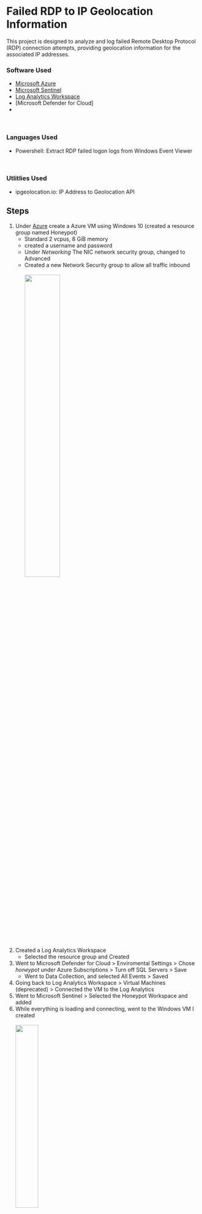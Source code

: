 # Failed RDP to IP Geolocation Information
This project is designed to analyze and log failed Remote Desktop Protocol (RDP) connection attempts, providing geolocation information for the associated IP addresses.

### Software Used
- [Microsoft Azure](https://azure.microsoft.com/en-us)
- [Microsoft Sentinel](https://azure.microsoft.com/en-us/products/microsoft-sentinel)
- [Log Analytics Workspace](https://learn.microsoft.com/en-us/azure/azure-monitor/logs/log-analytics-workspace-overview)
- [Microsoft Defender for Cloud]
- 
</br>

### Languages Used
- Powershell: Extract RDP failed logon logs from Windows Event Viewer
<br>

### Utlitlies Used
- ipgeolocation.io: IP Address to Geolocation API

## Steps
1. Under [Azure](https://azure.microsoft.com/en-us) create a Azure VM using Windows 10 (created a resource group named Honeypot)
     - Standard 2 vcpus, 8 GiB memory
     - created a username and password
     - Under *Networking* The NIC network security group, changed to Advanced
     - Created a new Network Security group to allow all traffic inbound <br>
<br> <img src="https://i.imgur.com/CSrLtND.png" width="45%" height="45%"> <br>
2. Created a Log Analytics Workspace
     - Selected the resource group and Created
3. Went to Microsoft Defender for Cloud > Enviromental Settings > Chose *honeypot* under Azure Subscriptions > Turn off SQL Servers > Save
     - Went to Data Collection, and selected All Events > Saved
4. Going back to Log Analytics Workspace > Virtual Machines (deprecated) > Connected the VM to the Log Analytics
5. Went to Microsoft Sentinel > Selected the Honeypot Workspace and added
6. While everything is loading and connecting, went to the Windows VM I created <br>
<br> <img src="https://i.imgur.com/sY6JfXL.png" width="35%" height="35%"> <br>
7. Using RDP on my desktop, I connected using the IP 172.191.135.192, logged in
8. What im trying to gather is all the failed lagin attempts that are shown within Event Viewer, ID 4625 <br>
<br> <img src="https://i.imgur.com/FX4xPhj.png" width="35%" height="35%"> <br>
9. So in order for people to connect, I need to take down the Windows FireWall. You can see here once I disabled it, when I pinged from my personal machine using:
```bash
172.191.135.192 -t
```
<br> <img src="https://i.imgur.com/K1AXuGP.png" width="35%" height="35%"> <br>
10. Using PowerShell Ise im using a [powershell script](https://github.com/kyhomelab/Failed-RDP-to-IP-Geolocation-Information/blob/main/Custom%20Security%20Log%20Exporter) in order to pull the event viewer ID 4625 into a notepad <br>
- Utlizing the [IP API](https://ipgeolocation.io/ip-location-api.html) I add it to the 2nd line of the Powershell Script <br>
<br> <img src="https://i.imgur.com/QR2YksZ.png" width="35%" height="35%"> <br>
11. Back to Log Analytics > Tables > Create > New Custom Log (MMA-based)
     - I created a notepad on my main desktop copying the contents of the logs that are found: C:\ProgramData\failed_rdp.log
     - I selected the notepad I created on my desktop into the sample log
12. Heading over to Sentinel > Workbooks > Add Workbook > Edit (Remove the two widgets there) > Add Query > Pasted this script:
```bash
FAILED_RDP_WITH_GEO_CL 

| extend username = extract(@"username:([^,]+)", 1, RawData),

         timestamp = extract(@"timestamp:([^,]+)", 1, RawData),

         latitude = extract(@"latitude:([^,]+)", 1, RawData),

         longitude = extract(@"longitude:([^,]+)", 1, RawData),

         sourcehost = extract(@"sourcehost:([^,]+)", 1, RawData),

         state = extract(@"state:([^,]+)", 1, RawData),

         label = extract(@"label:([^,]+)", 1, RawData),

         destination = extract(@"destinationhost:([^,]+)", 1, RawData),

         country = extract(@"country:([^,]+)", 1, RawData)

| where destination != "samplehost"

| where sourcehost != ""

| summarize event_count=count() by timestamp, label, country, state, sourcehost, username, destination, longitude, latitude
```
<br> 

- I run the query, and make sure the *Visualiztion* is set to MAP
<br> <img src="https://i.imgur.com/ulaG0cQ.png" width="45%" height="45%"> <br>
- You get the end result of this:
<br> <img src="https://i.imgur.com/NKxgO6L.png" width="45%" height="45%"> <br>

## Updates
I let this run for 12 ish hours, seeing how many people are trying to get in. The Api only allows for up to 1k calls a day, and I hit the limit, but Sentinel keeps record and here is both the map and the dashboard.
![Honey](https://i.imgur.com/K6DgbOP.png)
![Honey](https://i.imgur.com/BZfa7zg.png)
![Honey](https://i.imgur.com/qV1GASt.png)

